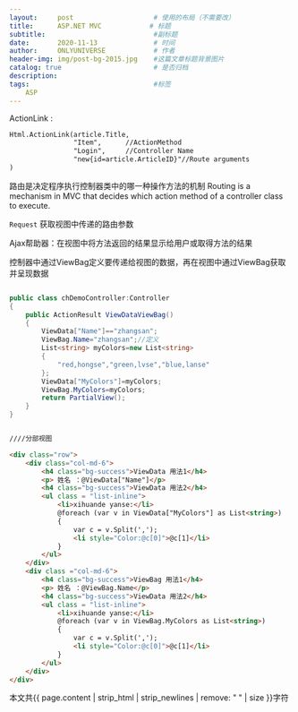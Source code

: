 ```yaml
---
layout:     post                    # 使用的布局（不需要改）
title:      ASP.NET MVC            # 标题 
subtitle:                           #副标题
date:       2020-11-13              # 时间
author:     ONLYUNIVERSE            # 作者
header-img: img/post-bg-2015.jpg    #这篇文章标题背景图片
catalog: true                       # 是否归档
description: 
tags:                               #标签
    ASP
---
```


ActionLink :  

```html
Html.ActionLink(article.Title,  
                "Item",      //ActionMethod
                "Login",     //Controller Name
                "new{id=article.ArticleID}"//Route arguments
)
```

路由是决定程序执行控制器类中的哪一种操作方法的机制
Routing is a mechanism in MVC that decides which action method of a controller class to execute.

```Request``` 获取视图中传递的路由参数

Ajax帮助器：在视图中将方法返回的结果显示给用户或取得方法的结果

控制器中通过ViewBag定义要传递给视图的数据，再在视图中通过ViewBag获取并呈现数据

```C#

public class chDemoController:Controller
{
    public ActionResult ViewDataViewBag()
    {
        ViewData["Name"]=="zhangsan";
        ViewBag.Name="zhangsan";//定义
        List<string> myColors=new List<string>
        {
            "red,hongse","green,lvse","blue,lanse"
        };
        ViewData["MyColors"]=myColors;
        ViewBag.MyColors=myColors;
        return PartialView();
    }
}
```

```html

////分部视图

<div class="row">
    <div class="col-md-6">
        <h4 class="bg-success">ViewData 用法1</h4>
        <p> 姓名 ：@ViewData["Name"]</p>
        <h4 class="bg-success">ViewData 用法2</h4>
        <ul class = "list-inline">
            <li>xihuande yanse:</li>
            @foreach (var v in ViewData["MyColors"] as List<string>)
            {
                var c = v.Split(',');
                <li style="Color:@c[0]">@c[1]</li>
            }
        </ul>
    </div>
    <div class ="col-md-6">
        <h4 class="bg-success">ViewBag 用法1</h4>
        <p> 姓名 ：@ViewBag.Name</p>
        <h4 class="bg-success">ViewData 用法2</h4>
        <ul class = "list-inline">
            <li>xihuande yanse:</li>
            @foreach (var v in ViewBag.MyColors as List<string>)
            {
                var c = v.Split(',');
                <li style="Color:@c[0]">@c[1]</li>
            }
        </ul>
    </div>
</div>

```

本文共{{ page.content | strip_html | strip_newlines | remove: " " | size }}字符